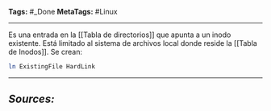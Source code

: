 **Tags:** #_Done
**MetaTags:** #Linux
- - -
Es una entrada en la [[Tabla de directorios]] que apunta a un inodo existente. Está limitado al sistema de archivos local donde reside la [[Tabla de Inodos]]. 
Se crean:
``` bash
ln ExistingFile HardLink
```
- - - 
## ***Sources:***